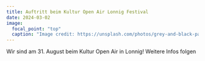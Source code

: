 ```yaml
---
title: Auftritt beim Kultur Open Air Lonnig Festival
date: 2024-03-02
image:
  focal_point: "top"
  caption: "Image credit: https://unsplash.com/photos/grey-and-black-pa-speakers-near-electric-guitar-and-drum-1t0yY9lSpyE?"
---
```


Wir sind am 31. August beim Kultur Open Air in Lonnig! Weitere Infos folgen
